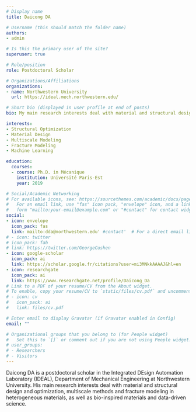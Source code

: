 ```yaml
---
# Display name
title: Daicong DA

# Username (this should match the folder name)
authors:
- admin

# Is this the primary user of the site?
superuser: true

# Role/position
role: Postdoctoral Scholar

# Organizations/Affiliations
organizations:
- name: Northwestern University
  url: https://ideal.mech.northwestern.edu/

# Short bio (displayed in user profile at end of posts)
bio: My main research interests deal with material and structural design and optimization, multiscale methods and fracture modeling in heterogeneous materials, as well as bio-inspired materials and data-driven science.

interests:
- Structural Optimization
- Material Design
- Multiscale Modeling
- Fracture Modeling
- Machine Learning

education:
  courses:
  - course: Ph.D. in Mécanique
    institution: Université Paris-Est
    year: 2019

# Social/Academic Networking
# For available icons, see: https://sourcethemes.com/academic/docs/page-builder/#icons
#   For an email link, use "fas" icon pack, "envelope" icon, and a link in the
#   form "mailto:your-email@example.com" or "#contact" for contact widget.
social:
- icon: envelope
  icon_pack: fas
  link: mailto:dda@northwestern.edu' #contact'  # For a direct email link, use "mailto:test@example.org".
# - icon: twitter
# icon_pack: fab
# link: https://twitter.com/GeorgeCushen
- icon: google-scholar
  icon_pack: ai
  link: https://scholar.google.fr/citations?user=mi3MNkkAAAAJ&hl=en
- icon: researchgate
  icon_pack: ai
  link: https://www.researchgate.net/profile/Daicong_Da
# Link to a PDF of your resume/CV from the About widget.
# To enable, copy your resume/CV to `static/files/cv.pdf` and uncomment the lines below.
# - icon: cv
#   icon_pack: ai
#   link: files/cv.pdf

# Enter email to display Gravatar (if Gravatar enabled in Config)
email: ""

# Organizational groups that you belong to (for People widget)
#   Set this to `[]` or comment out if you are not using People widget.
# user_groups:
# - Researchers
# - Visitors
---
```


Daicong DA is a postdoctoral scholar in the Integrated DEsign Automation Laboratory (IDEAL), Department of Mechanical Engineering at Northwestern University. His main research interests deal with material and structural design and optimization, multiscale methods and fracture modeling in heterogeneous materials, as well as bio-inspired materials and data-driven science.
